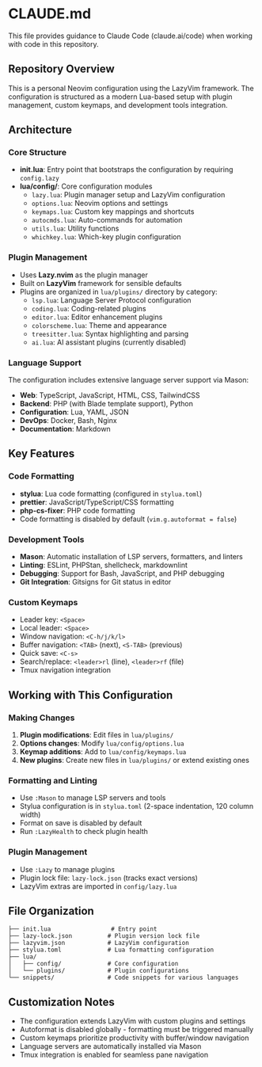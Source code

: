 # CLAUDE.md

This file provides guidance to Claude Code (claude.ai/code) when working with code in this repository.

## Repository Overview

This is a personal Neovim configuration using the LazyVim framework. The configuration is structured as a modern Lua-based setup with plugin management, custom keymaps, and development tools integration.

## Architecture

### Core Structure
- **init.lua**: Entry point that bootstraps the configuration by requiring `config.lazy`
- **lua/config/**: Core configuration modules
  - `lazy.lua`: Plugin manager setup and LazyVim configuration
  - `options.lua`: Neovim options and settings
  - `keymaps.lua`: Custom key mappings and shortcuts
  - `autocmds.lua`: Auto-commands for automation
  - `utils.lua`: Utility functions
  - `whichkey.lua`: Which-key plugin configuration

### Plugin Management
- Uses **Lazy.nvim** as the plugin manager
- Built on **LazyVim** framework for sensible defaults
- Plugins are organized in `lua/plugins/` directory by category:
  - `lsp.lua`: Language Server Protocol configuration
  - `coding.lua`: Coding-related plugins
  - `editor.lua`: Editor enhancement plugins
  - `colorscheme.lua`: Theme and appearance
  - `treesitter.lua`: Syntax highlighting and parsing
  - `ai.lua`: AI assistant plugins (currently disabled)

### Language Support
The configuration includes extensive language server support via Mason:
- **Web**: TypeScript, JavaScript, HTML, CSS, TailwindCSS
- **Backend**: PHP (with Blade template support), Python
- **Configuration**: Lua, YAML, JSON
- **DevOps**: Docker, Bash, Nginx
- **Documentation**: Markdown

## Key Features

### Code Formatting
- **stylua**: Lua code formatting (configured in `stylua.toml`)
- **prettier**: JavaScript/TypeScript/CSS formatting
- **php-cs-fixer**: PHP code formatting
- Code formatting is disabled by default (`vim.g.autoformat = false`)

### Development Tools
- **Mason**: Automatic installation of LSP servers, formatters, and linters
- **Linting**: ESLint, PHPStan, shellcheck, markdownlint
- **Debugging**: Support for Bash, JavaScript, and PHP debugging
- **Git Integration**: Gitsigns for Git status in editor

### Custom Keymaps
- Leader key: `<Space>`
- Local leader: `<Space>`
- Window navigation: `<C-h/j/k/l>`
- Buffer navigation: `<TAB>` (next), `<S-TAB>` (previous)
- Quick save: `<C-s>`
- Search/replace: `<leader>rl` (line), `<leader>rf` (file)
- Tmux navigation integration

## Working with This Configuration

### Making Changes
1. **Plugin modifications**: Edit files in `lua/plugins/`
2. **Options changes**: Modify `lua/config/options.lua`
3. **Keymap additions**: Add to `lua/config/keymaps.lua`
4. **New plugins**: Create new files in `lua/plugins/` or extend existing ones

### Formatting and Linting
- Use `:Mason` to manage LSP servers and tools
- Stylua configuration is in `stylua.toml` (2-space indentation, 120 column width)
- Format on save is disabled by default
- Run `:LazyHealth` to check plugin health

### Plugin Management
- Use `:Lazy` to manage plugins
- Plugin lock file: `lazy-lock.json` (tracks exact versions)
- LazyVim extras are imported in `config/lazy.lua`

## File Organization

```
├── init.lua                 # Entry point
├── lazy-lock.json          # Plugin version lock file
├── lazyvim.json            # LazyVim configuration
├── stylua.toml             # Lua formatting configuration
├── lua/
│   ├── config/             # Core configuration
│   └── plugins/            # Plugin configurations
└── snippets/               # Code snippets for various languages
```

## Customization Notes

- The configuration extends LazyVim with custom plugins and settings
- Autoformat is disabled globally - formatting must be triggered manually
- Custom keymaps prioritize productivity with buffer/window navigation
- Language servers are automatically installed via Mason
- Tmux integration is enabled for seamless pane navigation